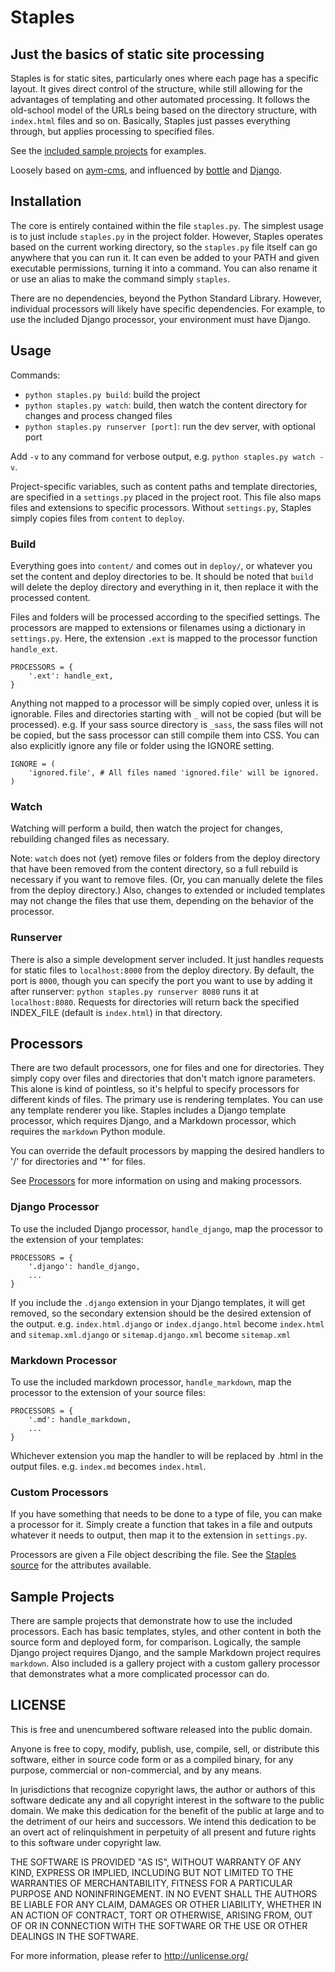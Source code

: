 # Staples
## Just the basics of static site processing

Staples is for static sites, particularly ones where each page has a specific layout. It gives direct control of the structure, while still allowing for the advantages of templating and other automated processing. It follows the old-school model of the URLs being based on the directory structure, with `index.html` files and so on. Basically, Staples just passes everything through, but applies processing to specified files.

See the [included sample projects](https://github.com/typeish/staples/tree/master/sample_projects) for examples.

Loosely based on [aym-cms](https://github.com/lethain/aym-cms), and influenced by [bottle](http://bottle.paws.de) and [Django](http://www.djangoproject.com).



## Installation

The core is entirely contained within the file `staples.py`. The simplest usage is to just include `staples.py` in the project folder. However, Staples operates based on the current working directory, so the `staples.py` file itself can go anywhere that you can run it. It can even be added to your PATH and given executable permissions, turning it into a command. You can also rename it or use an alias to make the command simply `staples`.

There are no dependencies, beyond the Python Standard Library. However, individual processors will likely have specific dependencies. For example, to use the included Django processor, your environment must have Django.



## Usage

Commands:
* `python staples.py build`: build the project
* `python staples.py watch`: build, then watch the content directory for changes and process changed files
* `python staples.py runserver [port]`: run the dev server, with optional port

Add `-v` to any command for verbose output, e.g. `python staples.py watch -v`.

Project-specific variables, such as content paths and template directories, are specified in a `settings.py` placed in the project root. This file also maps files and extensions to specific processors. Without `settings.py`, Staples simply copies files from `content` to `deploy`.


### Build

Everything goes into `content/` and comes out in `deploy/`, or whatever you set the content and deploy directories to be. It should be noted that `build` will delete the deploy directory and everything in it, then replace it with the processed content.

Files and folders will be processed according to the specified settings. The processors are mapped to extensions or filenames using a dictionary in `settings.py`. Here, the extension `.ext` is mapped to the processor function `handle_ext`.

    PROCESSORS = {
        '.ext': handle_ext,
    }

Anything not mapped to a processor will be simply copied over, unless it is ignorable. Files and directories starting with `_` will not be copied (but will be processed). e.g. If your sass source directory is `_sass`, the sass files will not be copied, but the sass processor can still compile them into CSS. You can also explicitly ignore any file or folder using the IGNORE setting.

    IGNORE = (
        'ignored.file', # All files named 'ignored.file' will be ignored.
    )


### Watch

Watching will perform a build, then watch the project for changes, rebuilding changed files as necessary.

Note: `watch` does not (yet) remove files or folders from the deploy directory that have been removed from the content directory, so a full rebuild is necessary if you want to remove files. (Or, you can manually delete the files from the deploy directory.) Also, changes to extended or included templates may not change the files that use them, depending on the behavior of the processor.


### Runserver

There is also a simple development server included. It just handles requests for static files to `localhost:8000` from the deploy directory. By default, the port is `8000`, though you can specify the port you want to use by adding it after runserver: `python staples.py runserver 8080` runs it at `localhost:8080`. Requests for directories will return back the specified INDEX_FILE (default is `index.html`) in that directory.



## Processors

There are two default processors, one for files and one for directories. They simply copy over files and directories that don't match ignore parameters. This alone is kind of pointless, so it's helpful to specify processors for different kinds of files. The primary use is rendering templates. You can use any template renderer you like. Staples includes a Django template processor, which requires Django, and a Markdown processor, which requires the `markdown` Python module.

You can override the default processors by mapping the desired handlers to '/' for directories and '*' for files.

See [Processors](https://github.com/typeish/staples/wiki/Processors) for more information on using and making processors.

### Django Processor
To use the included Django processor, `handle_django`, map the processor to the extension of your templates:

    PROCESSORS = {
        '.django': handle_django,
        ...
    }

If you include the `.django` extension in your Django templates, it will get removed, so the secondary extension should be the desired extension of the output. e.g. `index.html.django` or `index.django.html` become `index.html` and `sitemap.xml.django` or `sitemap.django.xml` become `sitemap.xml`


### Markdown Processor
To use the included markdown processor, `handle_markdown`, map the processor to the extension of your source files:

    PROCESSORS = {
        '.md': handle_markdown,
        ...
    }

Whichever extension you map the handler to will be replaced by .html in the output files. e.g. `index.md` becomes `index.html`.


### Custom Processors

If you have something that needs to be done to a type of file, you can make a processor for it. Simply create a function that takes in a file and outputs whatever it needs to output, then map it to the extension in `settings.py`.

Processors are given a File object describing the file. See the [Staples source](https://github.com/typeish/staples/blob/master/staples.py) for the attributes available.



## Sample Projects

There are sample projects that demonstrate how to use the included processors. Each has basic templates, styles, and other content in both the source form and deployed form, for comparison. Logically, the sample Django project requires Django, and the sample Markdown project requires `markdown`. Also included is a gallery project with a custom gallery processor that demonstrates what a more complicated processor can do.



## LICENSE 

This is free and unencumbered software released into the public domain.

Anyone is free to copy, modify, publish, use, compile, sell, or
distribute this software, either in source code form or as a compiled
binary, for any purpose, commercial or non-commercial, and by any
means.

In jurisdictions that recognize copyright laws, the author or authors
of this software dedicate any and all copyright interest in the
software to the public domain. We make this dedication for the benefit
of the public at large and to the detriment of our heirs and
successors. We intend this dedication to be an overt act of
relinquishment in perpetuity of all present and future rights to this
software under copyright law.

THE SOFTWARE IS PROVIDED "AS IS", WITHOUT WARRANTY OF ANY KIND,
EXPRESS OR IMPLIED, INCLUDING BUT NOT LIMITED TO THE WARRANTIES OF
MERCHANTABILITY, FITNESS FOR A PARTICULAR PURPOSE AND NONINFRINGEMENT.
IN NO EVENT SHALL THE AUTHORS BE LIABLE FOR ANY CLAIM, DAMAGES OR
OTHER LIABILITY, WHETHER IN AN ACTION OF CONTRACT, TORT OR OTHERWISE,
ARISING FROM, OUT OF OR IN CONNECTION WITH THE SOFTWARE OR THE USE OR
OTHER DEALINGS IN THE SOFTWARE.

For more information, please refer to <http://unlicense.org/>
